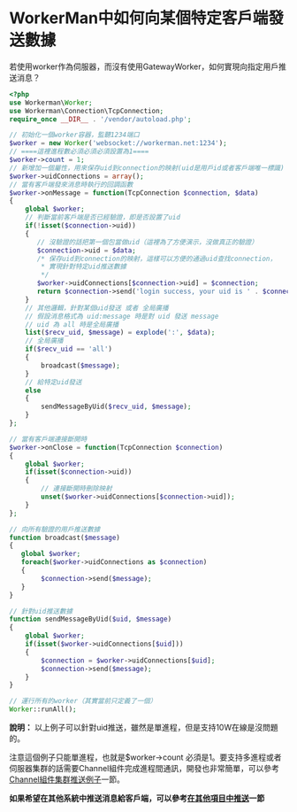 # WorkerMan中如何向某個特定客戶端發送數據
若使用worker作為伺服器，而沒有使用GatewayWorker，如何實現向指定用戶推送消息？

```php
<?php
use Workerman\Worker;
use Workerman\Connection\TcpConnection;
require_once __DIR__ . '/vendor/autoload.php';

// 初始化一個worker容器，監聽1234端口
$worker = new Worker('websocket://workerman.net:1234');
// ====這裡進程數必須必須必須設置為1====
$worker->count = 1;
// 新增加一個屬性，用來保存uid到connection的映射(uid是用戶id或者客戶端唯一標識)
$worker->uidConnections = array();
// 當有客戶端發來消息時執行的回調函數
$worker->onMessage = function(TcpConnection $connection, $data)
{
    global $worker;
    // 判斷當前客戶端是否已經驗證，即是否設置了uid
    if(!isset($connection->uid))
    {
       // 沒驗證的話把第一個包當做uid（這裡為了方便演示，沒做真正的驗證）
       $connection->uid = $data;
       /* 保存uid到connection的映射，這樣可以方便的通過uid查找connection，
        * 實現針對特定uid推送數據
        */
       $worker->uidConnections[$connection->uid] = $connection;
       return $connection->send('login success, your uid is ' . $connection->uid);
    }
    // 其他邏輯，針對某個uid發送 或者 全局廣播
    // 假設消息格式為 uid:message 時是對 uid 發送 message
    // uid 為 all 時是全局廣播
    list($recv_uid, $message) = explode(':', $data);
    // 全局廣播
    if($recv_uid == 'all')
    {
        broadcast($message);
    }
    // 給特定uid發送
    else
    {
        sendMessageByUid($recv_uid, $message);
    }
};

// 當有客戶端連接斷開時
$worker->onClose = function(TcpConnection $connection)
{
    global $worker;
    if(isset($connection->uid))
    {
        // 連接斷開時刪除映射
        unset($worker->uidConnections[$connection->uid]);
    }
};

// 向所有驗證的用戶推送數據
function broadcast($message)
{
   global $worker;
   foreach($worker->uidConnections as $connection)
   {
        $connection->send($message);
   }
}

// 針對uid推送數據
function sendMessageByUid($uid, $message)
{
    global $worker;
    if(isset($worker->uidConnections[$uid]))
    {
        $connection = $worker->uidConnections[$uid];
        $connection->send($message);
    }
}

// 運行所有的worker（其實當前只定義了一個）
Worker::runAll();
```
**說明：**
以上例子可以針對uid推送，雖然是單進程，但是支持10W在線是沒問題的。

注意這個例子只能單進程，也就是$worker->count 必須是1。要支持多進程或者伺服器集群的話需要Channel組件完成進程間通訊，開發也非常簡單，可以參考[Channel組件集群推送例子](../components/channel-examples.md)一節。

**如果希望在其他系統中推送消息給客戶端，可以參考[在其他項目中推送](push-in-other-project.md)一節** 
